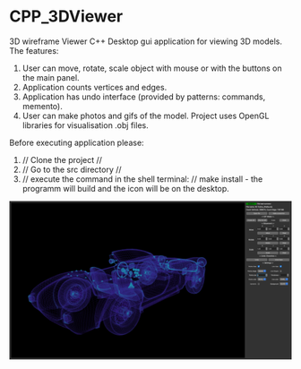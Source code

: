 # CPP_3DViewer
3D wireframe Viewer C++ 
Desktop gui application for viewing 3D models.
The features:
1) User can move, rotate, scale object with mouse or with the buttons on the main panel.
2) Application counts vertices and edges. 
3) Application has undo interface (provided by patterns: commands, memento).
4) User can make photos and gifs of the model.
Project uses OpenGL libraries for visualisation .obj files.

Before executing application please:
1) // Clone the project //
2) // Go to the src directory //
2) // execute the command in the shell terminal: // make install - the programm will build and the icon will be on the desktop.

![3dviewer](shelby.png)
 
